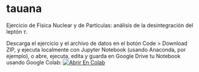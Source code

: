 # tauana

Ejercicio de Física Nuclear y de Partículas: análisis de la desintegración del leptón $\tau$.

Descarga el ejercicio y el archivo de datos en el botón Code > Download ZIP, y ejecuta localmente con Jupyter Notebook (usando Anaconda, por ejemplo), o abre, ejecuta, edita y guarda en Google Drive tu Notebook usando Google Colab: [![Abrir En Colab](https://colab.research.google.com/assets/colab-badge.svg)](https://colab.research.google.com/github/martinperezmaneiro/tauana/blob/main/tau_exercise.ipynb)
